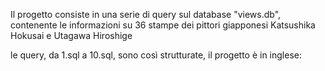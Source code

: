 Il progetto consiste in una serie di query sul database "views.db", contenente le informazioni su 36 stampe dei pittori giapponesi Katsushika Hokusai e Utagawa Hiroshige

le query, da 1.sql a 10.sql, sono così strutturate, il progetto è in inglese:
